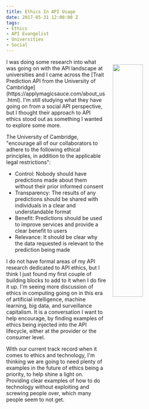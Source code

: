 ```yaml
---
title: Ethics In API Usage
date: 2017-05-31 12:00:00 Z
tags:
- Ethics
- API Evangelist
- Universities
- Social
---
```


<p><img style="padding: 15px;" src="https://s3.amazonaws.com/kinlane-productions/university-of-cambridge/apply-magic-sauce-prediction-api.png" align="right" width="40%" /></p>I was doing some research into what was going on with the API landscape at universities and I came across the [Trait Prediction API from the University of Cambridge](https://applymagicsauce.com/about_us.html). I'm still studying what they have going on from a social API perspective, but I thought their approach to API ethics stood out as something I wanted to explore some more.

The University of Cambridge, "encourage all of our collaborators to adhere to the following ethical principles, in addition to the applicable legal restrictions":

* Control: Nobody should have predictions made about them without their prior informed consent
* Transparency: The results of any predictions should be shared with individuals in a clear and understandable format
* Benefit: Predictions should be used to improve services and provide a clear benefit to users
* Relevance: It should be clear why the data requested is relevant to the prediction being made

I do not have formal areas of my API research dedicated to API ethics, but I think I just found my first couple of building blocks to add to it when I do fire it up. I'm seeing more discussion of ethics in computing going on in this era of artificial intelligence, machine learning, big data, and surveillance capitalism. It is a conversation I want to help encourage, by finding examples of ethics being injected into the API lifecycle, either at the provider or the consumer level.

With our current track record when it comes to ethics and technology, I'm thinking we are going to need plenty of examples in the future of ethics being a priority, to help shine a light on. Providing clear examples of how to do technology without exploiting and screwing people over, which many people seem to not get.